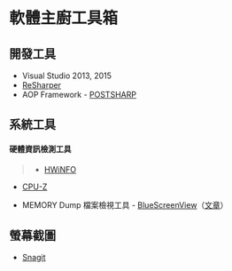 # 軟體主廚工具箱

## 開發工具

- Visual Studio 2013, 2015
- [ReSharper](https://www.jetbrains.com/resharper/)
- AOP Framework - [POSTSHARP](https://www.postsharp.net/)

## 系統工具

#### 硬體資訊檢測工具
> - [HWiNFO](https://www.hwinfo.com/)
- [CPU-Z](http://www.cpuid.com/softwares/cpu-z.html)

- MEMORY Dump 檔案檢視工具 - [BlueScreenView](http://www.nirsoft.net/utils/blue_screen_view.html)（[文章](http://download.ithome.com.tw/article/index/id/290)）

## 螢幕截圖

- [Snagit](https://www.techsmith.com/snagit.html)
